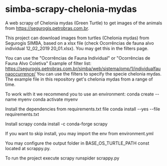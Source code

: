 # simba-scrapy-chelonia-mydas
A web scrapy of Chelonia mydas (Green Turtle) to get images of the animals from https://segurogis.petrobras.com.br.

This project can download images from turtles (Chelonia mydas) from Segurogis SIMBA, based on a xlsx file (check Ocorrências de fauna alvo individual 12_02_2019 20_01.xlsx). You may get this in the filters page.

You can use the "Ocorrências de Fauna Individual" or "Ocorrências de Fauna Alvo Coletiva"
Example of filter list: https://segurogis.petrobras.com.br/simba/web/sistema/pmp/1/individualfaunaoccurrence/
You can use the filters to specify the specie chelonia mydas.
The example file in this repository get's chelonia mydas from a range of time.

To work with it we recommend you to use an environment:
conda create --name myenv
conda activate myenv

Install the dependencies from requirements.txt file
conda install --yes --file requirements.txt

Install scrapy
conda install -c conda-forge scrapy

If you want to skip install, you may import the env from environment.yml

You may configure the output folder in BASE_OS_TURTLE_PATH const located at scrappy.py.

To run the project execute
scrapy runspider scrappy.py
